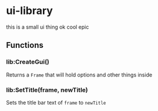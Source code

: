 # ui-library

this is a small ui thing ok cool epic

## Functions

### lib:CreateGui()

Returns a `Frame` that will hold options and other things inside

### lib:SetTitle(frame, newTitle)

Sets the title bar text of `frame` to `newTitle`
